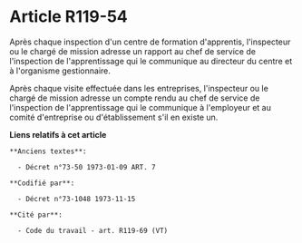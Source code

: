 # Article R119-54

Après chaque inspection d'un centre de formation d'apprentis, l'inspecteur ou le chargé de mission adresse un rapport au chef
de service de l'inspection de l'apprentissage qui le communique au directeur du centre et à l'organisme gestionnaire.

Après chaque visite effectuée dans les entreprises, l'inspecteur ou le chargé de mission adresse un compte rendu au chef de
service de l'inspection de l'apprentissage qui le communique à l'employeur et au comité d'entreprise ou d'établissement s'il
en existe un.

**Liens relatifs à cet article**

	**Anciens textes**:

	  - Décret n°73-50 1973-01-09 ART. 7

	**Codifié par**:

	  - Décret n°73-1048 1973-11-15

	**Cité par**:

	  - Code du travail - art. R119-69 (VT)
